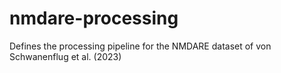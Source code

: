 # nmdare-processing

Defines the processing pipeline for the NMDARE dataset of von Schwanenflug et al. (2023)